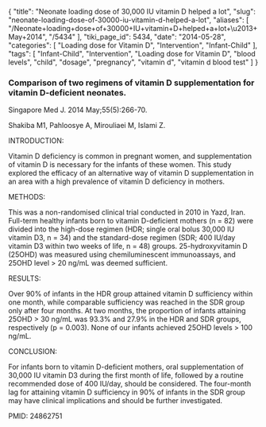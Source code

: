 {
    "title": "Neonate loading dose of 30,000 IU vitamin D helped a lot",
    "slug": "neonate-loading-dose-of-30000-iu-vitamin-d-helped-a-lot",
    "aliases": [
        "/Neonate+loading+dose+of+30000+IU+vitamin+D+helped+a+lot+\u2013+May+2014",
        "/5434"
    ],
    "tiki_page_id": 5434,
    "date": "2014-05-28",
    "categories": [
        "Loading dose for Vitamin D",
        "Intervention",
        "Infant-Child"
    ],
    "tags": [
        "Infant-Child",
        "Intervention",
        "Loading dose for Vitamin D",
        "blood levels",
        "child",
        "dosage",
        "pregnancy",
        "vitamin d",
        "vitamin d blood test"
    ]
}


### Comparison of two regimens of vitamin D supplementation for vitamin D-deficient neonates.

Singapore Med J. 2014 May;55(5):266-70.

Shakiba M1, Pahloosye A, Mirouliaei M, Islami Z.

INTRODUCTION:

Vitamin D deficiency is common in pregnant women, and supplementation of vitamin D is necessary for the infants of these women. This study explored the efficacy of an alternative way of vitamin D supplementation in an area with a high prevalence of vitamin D deficiency in mothers.

METHODS:

This was a non-randomised clinical trial conducted in 2010 in Yazd, Iran. Full-term healthy infants born to vitamin D-deficient mothers (n = 82) were divided into the high-dose regimen (HDR; single oral bolus 30,000 IU vitamin D3, n = 34) and the standard-dose regimen (SDR; 400 IU/day vitamin D3 within two weeks of life, n = 48) groups. 25-hydroxyvitamin D (25OHD) was measured using chemiluminescent immunoassays, and 25OHD level > 20 ng/mL was deemed sufficient.

RESULTS:

Over 90% of infants in the HDR group attained vitamin D sufficiency within one month, while comparable sufficiency was reached in the SDR group only after four months. At two months, the proportion of infants attaining 25OHD > 30 ng/mL was 93.3% and 27.9% in the HDR and SDR groups, respectively (p = 0.003). None of our infants achieved 25OHD levels > 100 ng/mL.

CONCLUSION:

For infants born to vitamin D-deficient mothers, oral supplementation of 30,000 IU vitamin D3 during the first month of life, followed by a routine recommended dose of 400 IU/day, should be considered. The four-month lag for attaining vitamin D sufficiency in 90% of infants in the SDR group may have clinical implications and should be further investigated.

PMID: 24862751
